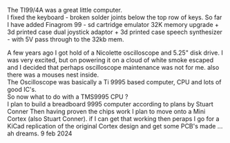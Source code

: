 The TI99/4A was a great little computer.  
I fixed the keyboard - broken solder joints below the top row of keys. 
So far I have added 
Finagrom 99 - sd cartridge emulator 
32K memory upgrade + 3d printed case
dual joystick adaptor  + 3d printed case 
speech synthesizer - with 5V pass through to the 32kb mem. 

A few years ago I got hold of a Nicolette oscilloscope and 5.25" disk drive.   I was very excited, but on powering it on a cloud of white smoke escaped and I decided that perhaps oscilloscope maintenance was not for me.  also there was a mouses nest inside.  
The Oscilloscope was basically a Ti 9995 based computer,  CPU and lots of good IC's.  
So now what to do with a TMS9995 CPU ?  
I plan to build a breadboard 9995 computer according to plans by Stuart Conner
Then having proven the chips work I plan to move onto a Mini Cortex (also Stuart Conner).
if I can get that working then peraps I go for a KiCad replication of the original Cortex design and get some PCB's made ... ah dreams.  9 feb 2024
